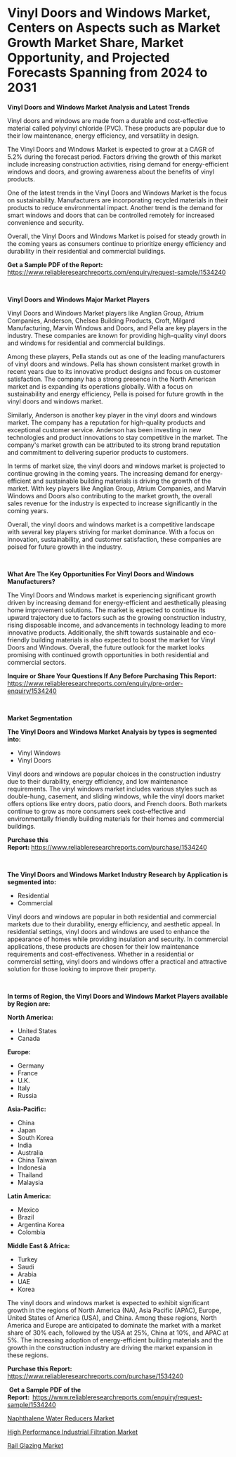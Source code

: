<p><h1>Vinyl Doors and Windows Market, Centers on Aspects such as Market Growth Market Share, Market Opportunity, and Projected Forecasts Spanning from 2024 to 2031</h1></p><p><strong>Vinyl Doors and Windows Market Analysis and Latest Trends</strong></p>
<p><p>Vinyl doors and windows are made from a durable and cost-effective material called polyvinyl chloride (PVC). These products are popular due to their low maintenance, energy efficiency, and versatility in design.</p><p>The Vinyl Doors and Windows Market is expected to grow at a CAGR of 5.2% during the forecast period. Factors driving the growth of this market include increasing construction activities, rising demand for energy-efficient windows and doors, and growing awareness about the benefits of vinyl products.</p><p>One of the latest trends in the Vinyl Doors and Windows Market is the focus on sustainability. Manufacturers are incorporating recycled materials in their products to reduce environmental impact. Another trend is the demand for smart windows and doors that can be controlled remotely for increased convenience and security.</p><p>Overall, the Vinyl Doors and Windows Market is poised for steady growth in the coming years as consumers continue to prioritize energy efficiency and durability in their residential and commercial buildings.</p></p>
<p><strong>Get a Sample PDF of the Report:&nbsp;</strong> <a href="https://www.reliableresearchreports.com/enquiry/request-sample/1534240">https://www.reliableresearchreports.com/enquiry/request-sample/1534240</a></p>
<p>&nbsp;</p>
<p><strong>Vinyl Doors and Windows Major Market Players</strong></p>
<p><p>Vinyl Doors and Windows Market players like Anglian Group, Atrium Companies, Anderson, Chelsea Building Products, Croft, Milgard Manufacturing, Marvin Windows and Doors, and Pella are key players in the industry. These companies are known for providing high-quality vinyl doors and windows for residential and commercial buildings.</p><p>Among these players, Pella stands out as one of the leading manufacturers of vinyl doors and windows. Pella has shown consistent market growth in recent years due to its innovative product designs and focus on customer satisfaction. The company has a strong presence in the North American market and is expanding its operations globally. With a focus on sustainability and energy efficiency, Pella is poised for future growth in the vinyl doors and windows market.</p><p>Similarly, Anderson is another key player in the vinyl doors and windows market. The company has a reputation for high-quality products and exceptional customer service. Anderson has been investing in new technologies and product innovations to stay competitive in the market. The company's market growth can be attributed to its strong brand reputation and commitment to delivering superior products to customers.</p><p>In terms of market size, the vinyl doors and windows market is projected to continue growing in the coming years. The increasing demand for energy-efficient and sustainable building materials is driving the growth of the market. With key players like Anglian Group, Atrium Companies, and Marvin Windows and Doors also contributing to the market growth, the overall sales revenue for the industry is expected to increase significantly in the coming years.</p><p>Overall, the vinyl doors and windows market is a competitive landscape with several key players striving for market dominance. With a focus on innovation, sustainability, and customer satisfaction, these companies are poised for future growth in the industry.</p></p>
<p>&nbsp;</p>
<p><strong>What Are The Key Opportunities For Vinyl Doors and Windows Manufacturers?</strong></p>
<p><p>The Vinyl Doors and Windows market is experiencing significant growth driven by increasing demand for energy-efficient and aesthetically pleasing home improvement solutions. The market is expected to continue its upward trajectory due to factors such as the growing construction industry, rising disposable income, and advancements in technology leading to more innovative products. Additionally, the shift towards sustainable and eco-friendly building materials is also expected to boost the market for Vinyl Doors and Windows. Overall, the future outlook for the market looks promising with continued growth opportunities in both residential and commercial sectors.</p></p>
<p><strong>Inquire or Share Your Questions If Any Before Purchasing This Report:</strong> <a href="https://www.reliableresearchreports.com/enquiry/pre-order-enquiry/1534240">https://www.reliableresearchreports.com/enquiry/pre-order-enquiry/1534240</a></p>
<p>&nbsp;</p>
<p><strong>Market Segmentation</strong></p>
<p><strong>The Vinyl Doors and Windows Market Analysis by types is segmented into:</strong></p>
<p><ul><li>Vinyl Windows</li><li>Vinyl Doors</li></ul></p>
<p><p>Vinyl doors and windows are popular choices in the construction industry due to their durability, energy efficiency, and low maintenance requirements. The vinyl windows market includes various styles such as double-hung, casement, and sliding windows, while the vinyl doors market offers options like entry doors, patio doors, and French doors. Both markets continue to grow as more consumers seek cost-effective and environmentally friendly building materials for their homes and commercial buildings.</p></p>
<p><strong>Purchase this Report:&nbsp;</strong><a href="https://www.reliableresearchreports.com/purchase/1534240">https://www.reliableresearchreports.com/purchase/1534240</a></p>
<p>&nbsp;</p>
<p><strong>The Vinyl Doors and Windows Market Industry Research by Application is segmented into:</strong></p>
<p><ul><li>Residential</li><li>Commercial</li></ul></p>
<p><p>Vinyl doors and windows are popular in both residential and commercial markets due to their durability, energy efficiency, and aesthetic appeal. In residential settings, vinyl doors and windows are used to enhance the appearance of homes while providing insulation and security. In commercial applications, these products are chosen for their low maintenance requirements and cost-effectiveness. Whether in a residential or commercial setting, vinyl doors and windows offer a practical and attractive solution for those looking to improve their property.</p></p>
<p>&nbsp;</p>
<p><strong>In terms of Region, the Vinyl Doors and Windows Market Players available by Region are:</strong></p>
<p>
    <p> <strong> North America: </strong>
        <ul>
            <li>United States</li>
            <li>Canada</li>
        </ul>
        </p> 
    <p> <strong> Europe: </strong>
        <ul>
            <li>Germany</li>
            <li>France</li>
            <li>U.K.</li>
            <li>Italy</li>
            <li>Russia</li>
        </ul>
        </p> 
    <p> <strong> Asia-Pacific: </strong>
        <ul>
            <li>China</li>
            <li>Japan</li>
            <li>South Korea</li>
            <li>India</li>
            <li>Australia</li>
            <li>China Taiwan</li>
            <li>Indonesia</li>
            <li>Thailand</li>
            <li>Malaysia</li>
        </ul>
        </p> 
    <p> <strong> Latin America: </strong>
        <ul>
            <li>Mexico</li>
            <li>Brazil</li>
            <li>Argentina Korea</li>
            <li>Colombia</li>
        </ul>
        </p> 
    <p> <strong> Middle East & Africa: </strong>
        <ul>
            <li>Turkey</li>
            <li>Saudi</li>
            <li>Arabia</li>
            <li>UAE</li>
            <li>Korea</li>
        </ul>
    </p>
    </p>
<p><p>The vinyl doors and windows market is expected to exhibit significant growth in the regions of North America (NA), Asia Pacific (APAC), Europe, United States of America (USA), and China. Among these regions, North America and Europe are anticipated to dominate the market with a market share of 30% each, followed by the USA at 25%, China at 10%, and APAC at 5%. The increasing adoption of energy-efficient building materials and the growth in the construction industry are driving the market expansion in these regions.</p></p>
<p><strong>Purchase this Report: </strong><a href="https://www.reliableresearchreports.com/purchase/1534240">https://www.reliableresearchreports.com/purchase/1534240</a></p>
<p>&nbsp;<strong>Get a Sample PDF of the Report:&nbsp;&nbsp;</strong><a href="https://www.reliableresearchreports.com/enquiry/request-sample/1534240">https://www.reliableresearchreports.com/enquiry/request-sample/1534240</a></p>
<p><strong></strong></p>
<p><p><a href="https://view.publitas.com/reportprime-1/naphthalene-water-reducers-market-dynamics-2023-2030-also-about-its-market-trends-projections-and-opportunities/">Naphthalene Water Reducers Market</a></p><p><a href="https://view.publitas.com/reportprime-1/global-high-performance-industrial-filtration-market-by-types-applications-and-major-players-with-regional-growth-rate-analysis-and-development-situation-from-2023-to-2030/">High Performance Industrial Filtration Market</a></p><p><a href="https://view.publitas.com/reportprime-1/rail-glazing-market-size-share-trends-analysis-report-by-material-by-type-by-end-user-by-region-and-segment-forecasts-2023-2030/">Rail Glazing Market</a></p></p>